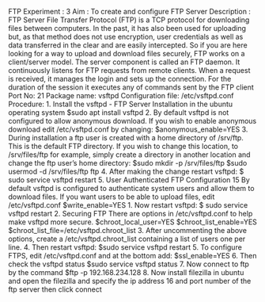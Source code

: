 FTP
Experiment : 3
Aim : To create and configure FTP Server
Description :
FTP Server
File Transfer Protocol (FTP) is a TCP protocol for downloading files between computers. In the past, it has also been used for uploading but, as that method does not use encryption, user credentials as well as data transferred in the clear and are easily intercepted. So if you are here looking for a way to upload and download files securely,
FTP works on a client/server model. The server component is called an FTP daemon. It continuously listens for FTP requests from remote clients. When a request is received, it manages the login and sets up the connection. For the duration of the session it executes any of commands sent by the FTP client
Port No: 21
Package name: vsftpd
Configuration file: /etc/vsftpd.conf
Procedure:
1.
Install the vsftpd - FTP Server Installation in the ubuntu operating system
$sudo apt install vsftpd
2.
By default vsftpd is not configured to allow anonymous download. If you wish to enable anonymous download edit /etc/vsftpd.conf by changing:
$anonymous_enable=YES
3.
During installation a ftp user is created with a home directory of /srv/ftp. This is the default FTP directory.
If you wish to change this location, to /srv/files/ftp for example, simply create a directory in another location and change the ftp user’s home directory:
$sudo mkdir -p /srv/files/ftp
$sudo usermod -d /srv/files/ftp ftp
4.
After making the change restart vsftpd:
$ sudo service vsftpd restart
5.
User Authenticated FTP Configuration
15
By default vsftpd is configured to authenticate system users and allow them to download files. If you want users to be able to upload files, edit /etc/vsftpd.conf
$write_enable=YES
1.
Now restart vsftpd:
$ sudo service vsftpd restart
2.
Securing FTP
There are options in /etc/vsftpd.conf to help make vsftpd more secure.
$chroot_local_user=YES
$chroot_list_enable=YES
$chroot_list_file=/etc/vsftpd.chroot_list
3.
After uncommenting the above options, create a /etc/vsftpd.chroot_list containing a list of users one per line.
4.
Then restart vsftpd:
$sudo service vsftpd restart
5.
To configure FTPS, edit /etc/vsftpd.conf and at the bottom add:
$ssl_enable=YES
6.
Then check the vsftpd status
$sudo service vsftpd status
7.
Now connect to ftp by the command
$ftp -p 192.168.234.128
8.
Now install filezilla in ubuntu and open the filezilla and specify the ip address
16
and
port number of the ftp server then click connect